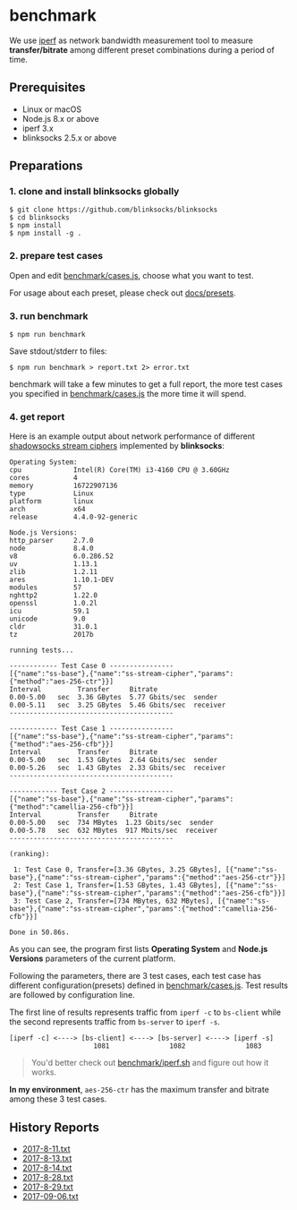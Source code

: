 # benchmark

We use [iperf](https://en.wikipedia.org/wiki/Iperf) as network bandwidth measurement tool to measure **transfer/bitrate** among different preset combinations during a period of time.

## Prerequisites

* Linux or macOS
* Node.js 8.x or above
* iperf 3.x
* blinksocks 2.5.x or above

## Preparations

### 1. clone and install blinksocks globally

```
$ git clone https://github.com/blinksocks/blinksocks
$ cd blinksocks
$ npm install
$ npm install -g .
```

### 2. prepare test cases

Open and edit [benchmark/cases.js], choose what you want to test.

For usage about each preset, please check out [docs/presets].

### 3. run benchmark

```
$ npm run benchmark
```

Save stdout/stderr to files:

```
$ npm run benchmark > report.txt 2> error.txt
```

benchmark will take a few minutes to get a full report, the more test cases you specified in [benchmark/cases.js] the more time it will spend.

### 4. get report

Here is an example output about network performance of different [shadowsocks stream ciphers] implemented by **blinksocks**:

```
Operating System:
cpu             Intel(R) Core(TM) i3-4160 CPU @ 3.60GHz
cores           4
memory          16722907136
type            Linux
platform        linux
arch            x64
release         4.4.0-92-generic

Node.js Versions:
http_parser     2.7.0
node            8.4.0
v8              6.0.286.52
uv              1.13.1
zlib            1.2.11
ares            1.10.1-DEV
modules         57
nghttp2         1.22.0
openssl         1.0.2l
icu             59.1
unicode         9.0
cldr            31.0.1
tz              2017b

running tests...

------------ Test Case 0 ----------------
[{"name":"ss-base"},{"name":"ss-stream-cipher","params":{"method":"aes-256-ctr"}}]
Interval         Transfer     Bitrate
0.00-5.00   sec  3.36 GBytes  5.77 Gbits/sec  sender
0.00-5.11   sec  3.25 GBytes  5.46 Gbits/sec  receiver
-----------------------------------------

------------ Test Case 1 ----------------
[{"name":"ss-base"},{"name":"ss-stream-cipher","params":{"method":"aes-256-cfb"}}]
Interval         Transfer     Bitrate
0.00-5.00   sec  1.53 GBytes  2.64 Gbits/sec  sender
0.00-5.26   sec  1.43 GBytes  2.33 Gbits/sec  receiver
-----------------------------------------

------------ Test Case 2 ----------------
[{"name":"ss-base"},{"name":"ss-stream-cipher","params":{"method":"camellia-256-cfb"}}]
Interval         Transfer     Bitrate
0.00-5.00   sec  734 MBytes  1.23 Gbits/sec  sender
0.00-5.78   sec  632 MBytes  917 Mbits/sec  receiver
-----------------------------------------

(ranking):

 1: Test Case 0, Transfer=[3.36 GBytes, 3.25 GBytes], [{"name":"ss-base"},{"name":"ss-stream-cipher","params":{"method":"aes-256-ctr"}}]
 2: Test Case 1, Transfer=[1.53 GBytes, 1.43 GBytes], [{"name":"ss-base"},{"name":"ss-stream-cipher","params":{"method":"aes-256-cfb"}}]
 3: Test Case 2, Transfer=[734 MBytes, 632 MBytes], [{"name":"ss-base"},{"name":"ss-stream-cipher","params":{"method":"camellia-256-cfb"}}]

Done in 50.86s.
```

As you can see, the program first lists **Operating System** and **Node.js Versions** parameters of the current platform.

Following the parameters, there are 3 test cases, each test case has different configuration(presets) defined in [benchmark/cases.js]. Test results are followed by configuration line.

The first line of results represents traffic from `iperf -c` to `bs-client` while the second represents traffic from `bs-server` to `iperf -s`.

```
[iperf -c] <----> [bs-client] <----> [bs-server] <----> [iperf -s]
                     1081               1082               1083
```

> You'd better check out [benchmark/iperf.sh] and figure out how it works.

**In my environment**, `aes-256-ctr` has the maximum transfer and bitrate among these 3 test cases.

## History Reports

* [2017-8-11.txt](../../benchmark/reports/2017-8-11.txt)
* [2017-8-13.txt](../../benchmark/reports/2017-8-13.txt)
* [2017-8-14.txt](../../benchmark/reports/2017-8-14.txt)
* [2017-8-28.txt](../../benchmark/reports/2017-8-28.txt)
* [2017-8-29.txt](../../benchmark/reports/2017-8-29.txt)
* [2017-09-06.txt](../../benchmark/reports/2017-09-06.txt)

[benchmark/cases.js]: ./cases.js
[benchmark/iperf.sh]: ./iperf.sh
[docs/presets]: ../docs/presets
[shadowsocks stream ciphers]: https://shadowsocks.org/en/spec/Stream-Ciphers.html
